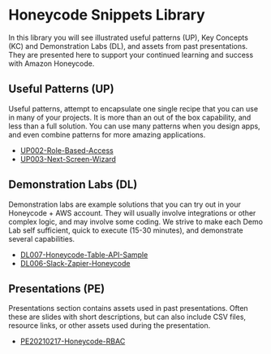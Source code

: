Honeycode Snippets Library
======

In this library you will see illustrated useful patterns (UP), Key Concepts (KC) and Demonstration Labs (DL), and assets from past presentations. They are presented here to support your continued learning and success with Amazon Honeycode.

## Useful Patterns (UP)

Useful patterns, attempt to encapsulate one single recipe that you can use in many of your projects. It is more than an out of the box capability, and less than a full solution. You can use many patterns when you design apps, and even combine patterns for more amazing applications.

* [UP002-Role-Based-Access](Patterns/UP002-Role-Based-Access)
* [UP003-Next-Screen-Wizard](Patterns/UP003-Next-Screen-Wizard)

## Demonstration Labs (DL)

Demonstration labs are example solutions that you can try out in your Honeycode + AWS account. They will usually involve integrations or other complex logic, and may involve some coding. We strive to make each Demo Lab self sufficient, quick to execute (15-30 minutes), and demonstrate several capabilities.

* [DL007-Honeycode-Table-API-Sample](https://github.com/aws-samples/amazon-honeycode-table-api-integration-sample)
* [DL006-Slack-Zapier-Honeycode](Demos/DL006-Slack-Zapier-Honeycode)

## Presentations (PE)

Presentations section contains assets used in past presentations. Often these are slides with short descriptions, but can also include CSV files, resource links, or other assets used during the presentation.

* [PE20210217-Honeycode-RBAC](Presentations/PE20210217-Honeycode-RBAC)

